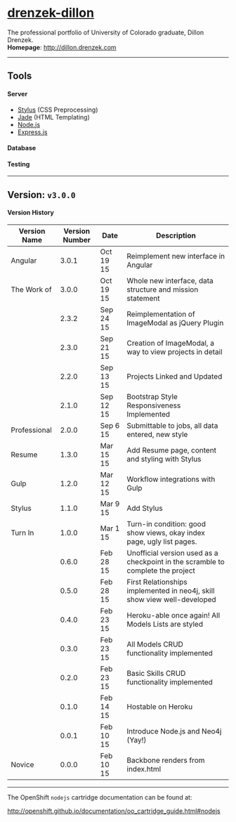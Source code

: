 # [drenzek-dillon](http://dillon.drenzek.com) 
The professional portfolio of University of Colorado graduate, Dillon Drenzek. <br>
**Homepage**: http://dillon.drenzek.com

---------
## Tools

#### Server
 * [Stylus](http://learnboost.github.io/stylus/) (CSS Preprocessing)
 * [Jade](http://jade-lang.com/) (HTML Templating)
 * [Node.js](http://nodejs.org/) 
 * [Express.js](http://expressjs.com/)

#### Database
 
#### Testing

---------------------------------
## Version: `v3.0.0` <br>

#### Version History
| Version Name  	| Version Number 	| Date 			| Description |
|-------------------|-----------|---------------|---|
| Angular           | 3.0.1     |   Oct 19 15   | Reimplement new interface in Angular |
| The Work of       | 3.0.0     |   Oct 19 15   | Whole new interface, data structure and mission statement |
|                   | 2.3.2     |   Sep 24 15   | Reimplementation of ImageModal as jQuery Plugin |
|                   | 2.3.0     |   Sep 21 15   | Creation of ImageModal, a way to view projects in detail |
|                   | 2.2.0     |   Sep 13 15   | Projects Linked and Updated |
|                   | 2.1.0     |   Sep 12 15   | Bootstrap Style Responsiveness Implemented |
| Professional	    | 2.0.0 	|   Sep  6 15 	| Submittable to jobs, all data entered, new style |
| Resume			| 1.3.0		|	Mar 15 15	| Add Resume page, content and styling with Stylus | 
| Gulp				| 1.2.0		|	Mar 12 15	| Workflow integrations with Gulp | 
| Stylus			| 1.1.0		|	Mar  9 15	| Add Stylus | 
| Turn In			| 1.0.0		|	Mar  1 15	| Turn-in condition: good show views, okay index page, ugly list pages. | 
|					| 0.6.0		|	Feb 28 15	| Unofficial version used as a checkpoint in the scramble to complete the project | 
|					| 0.5.0		|	Feb 28 15	| First Relationships implemented in neo4j, skill show view well-developed | 
|					| 0.4.0		|	Feb 23 15	| Heroku-able once again! All Models Lists are styled| 
|					| 0.3.0		|	Feb 23 15	| All Models CRUD functionality implemented| 
|					| 0.2.0		|	Feb 23 15	| Basic Skills CRUD functionality implemented| 
|					| 0.1.0		| 	Feb	14 15	| Hostable on Heroku |
|					| 0.0.1		|   Feb 10 15   | Introduce Node.js and Neo4j (Yay!) |
| Novice			| 0.0.0		| 	Feb 10 15	| Backbone renders from index.html |
 
------------------

The OpenShift `nodejs` cartridge documentation can be found at:

http://openshift.github.io/documentation/oo_cartridge_guide.html#nodejs
